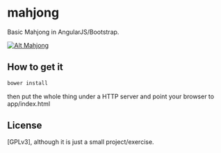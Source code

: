 mahjong
=======

Basic Mahjong in AngularJS/Bootstrap.

[![Alt Mahjong](http://img.youtube.com/vi/igAhuSX6Nxk/0.jpg)](http://www.youtube.com/watch?v=igAhuSX6Nxk)

How to get it
--
```sh
bower install
```
then put the whole thing under a HTTP server and point your browser to app/index.html

License
--

[GPLv3], although it is just a small project/exercise.
